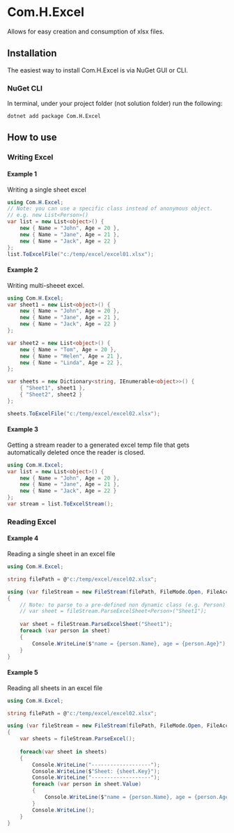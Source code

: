 # Com.H.Excel
Allows for easy creation and consumption of xlsx files. 

## Installation
The easiest way to install Com.H.Excel is via NuGet GUI or CLI.

### NuGet CLI
In terminal, under your project folder (not solution folder) run the following:
```
dotnet add package Com.H.Excel
```

## How to use

### Writing Excel

#### Example 1
Writing a single sheet excel

```csharp
using Com.H.Excel;
// Note: you can use a specific class instead of anonymous object. 
// e.g. new List<Person>()
var list = new List<object>() {
	new { Name = "John", Age = 20 },
	new { Name = "Jane", Age = 21 },
	new { Name = "Jack", Age = 22 }
};
list.ToExcelFile("c:/temp/excel/excel01.xlsx");
```

#### Example 2
Writing multi-sheeet excel.

```csharp
using Com.H.Excel;
var sheet1 = new List<object>() {
	new { Name = "John", Age = 20 },
	new { Name = "Jane", Age = 21 },
	new { Name = "Jack", Age = 22 }
};

var sheet2 = new List<object>() {
	new { Name = "Tom", Age = 20 },
	new { Name = "Helen", Age = 21 },
	new { Name = "Linda", Age = 22 },
};

var sheets = new Dictionary<string, IEnumerable<object>>() {
	{ "Sheet1", sheet1 },
	{ "Sheet2", sheet2 }
};

sheets.ToExcelFile("c:/temp/excel/excel02.xlsx");
```

#### Example 3
Getting a stream reader to a generated excel temp file that gets automatically deleted once the reader is closed.

```csharp
using Com.H.Excel;
var list = new List<object>() {
	new { Name = "John", Age = 20 },
	new { Name = "Jane", Age = 21 },
	new { Name = "Jack", Age = 22 }
};
var stream = list.ToExcelStream();
```


### Reading Excel
#### Example 4
Reading a single sheet in an excel file

```csharp
using Com.H.Excel;

string filePath = @"c:/temp/excel/excel02.xlsx";

using (var fileStream = new FileStream(filePath, FileMode.Open, FileAccess.Read, FileShare.ReadWrite))
{
	// Note: to parse to a pre-defined non dynamic class (e.g. Person) use:
    // var sheet = fileStream.ParseExcelSheet<Person>("Sheet1");
	
    var sheet = fileStream.ParseExcelSheet("Sheet1");
    foreach (var person in sheet)
    {
        Console.WriteLine($"name = {person.Name}, age = {person.Age}");
    }
}
```

#### Example 5
Reading all sheets in an excel file

```csharp
using Com.H.Excel;

string filePath = @"c:/temp/excel/excel02.xlsx";

using (var fileStream = new FileStream(filePath, FileMode.Open, FileAccess.Read, FileShare.ReadWrite))
{
    var sheets = fileStream.ParseExcel();
    
    foreach(var sheet in sheets)
    {
        Console.WriteLine("-------------------");
        Console.WriteLine($"Sheet: {sheet.Key}");
        Console.WriteLine("-------------------");
        foreach (var person in sheet.Value)
        {
            Console.WriteLine($"name = {person.Name}, age = {person.Age}");
        }
        Console.WriteLine();
    }
}
```